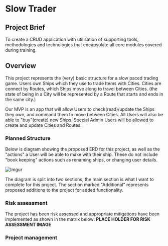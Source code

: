 # Slow Trader

## Project Brief

To create a CRUD application with utilisation of supporting tools,
methodologies and technologies that encapsulate all core modules
covered during training.

## Overview

This project represents the (very) basic structure for a slow paced trading game.
Users own Ships which they use to trade Items with Cities.
Cities are connect by Routes, which Ships move along to travel between Cities. (the state of being in a City will be
represented by a Route that starts and ends in the same city.)

Our MVP is an app that will allow Users to check(read)/update the Ships they own, and command them to move between Cities.
All Users will also be able to "buy"(create) new Ships.
Special Admin Users will be allowed to create and update Cities and Routes.

### Planned Structure

Below is diagram showing the proposed ERD for this project, as well as the "actions" a User will be able to make with their ship. These do not include "book keeping" actions such as renaming ships, or changing user details.

![Imgur](https://i.imgur.com/ar0lEnbb.png)

The diagram is split into two sections, the main section is what I want to complete for this project. The section marked "Additional" represents proposed additions to the project for added functionality.

### Risk assessment

The project has been risk assessed and appropriate mitigations have been implemented as shown in the matrix below:
**PLACE HOLDER FOR RISK ASSESSMENT IMAGE**

### Project management
